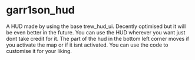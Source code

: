 # garr1son_hud
A HUD made by using the base trew_hud_ui. 
Decently optimised but it will be even better in the future. 
You can use the HUD wherever you want just dont take credit for it.
The part of the hud in the bottom left corner moves if you activate the map or if it isnt activated.
You can use the code to customise it for your liking.
